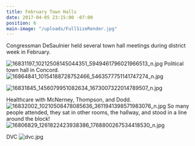 ```yaml
---
title: February Town Halls
date: 2017-04-05 23:15:00 -07:00
position: 6
main-image: "/uploads/FullSizeRender.jpg"
---
```


Congressman DeSaulnier held several town hall meetings during district week in February.

![16831197_10212508145044351_5949461796021966513_n.jpg](/uploads/16831197_10212508145044351_5949461796021966513_n.jpg)
Political town hall in Concord.
![16864841_10154188728752466_5463577751141747274_n.jpg](/uploads/16864841_10154188728752466_5463577751141747274_n.jpg)

![16831845_1456079951082634_1673007322014789507_n.jpg](/uploads/16831845_1456079951082634_1673007322014789507_n.jpg)

Healthcare with McNerney, Thompson, and Dodd. 
![16832002_10210508478085636_3611941398571983076_n.jpg](/uploads/16832002_10210508478085636_3611941398571983076_n.jpg)
So many people attended, they sat in other rooms, the hallway, and stood in a line around the block!
![16806829_1261822423938386_1768800267534418530_n.jpg](/uploads/16806829_1261822423938386_1768800267534418530_n.jpg)

DVC
![dvc.jpg](/uploads/dvc.jpg)